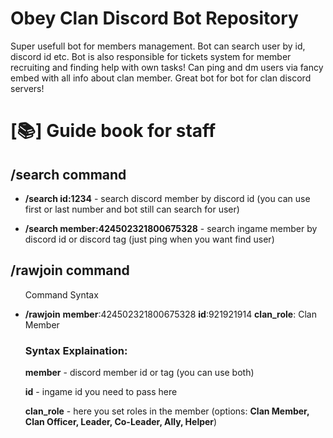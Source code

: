 <h1>Obey Clan Discord Bot Repository</h1>

<p>Super usefull bot for members management. Bot can search user by id, discord id etc. Bot is also responsible for tickets system for member recruiting and finding help with own tasks! Can ping and dm users via fancy embed with all info about clan member. Great bot for bot for clan discord servers!</p>

<h1>[📚] Guide book for staff</h1>

<h2>/search command</h2>
<ul>
<li><b>/search id:1234</b> - search discord member by discord id (you can use first or last number and bot still can search for user)</li>
<p></p>
<li><b>/search member:424502321800675328</b> - search ingame member by discord id or discord tag (just ping when you want find user)</li>
</ul>
<h2>/rawjoin command</h2>
<ul>
<p>Command Syntax</p>
<li><b>/rawjoin</b> <b>member</b>:424502321800675328 <b>id</b>:921921914 <b>clan_role</b>: Clan Member</li>
<h3>Syntax Explaination:</h3>
<p><b>member</b> - discord member id or tag (you can use both)</p>
<p><b>id</b> - ingame id you need to pass here</p>
<p><b>clan_role</b> - here you set roles in the member (options: <b>Clan Member, Clan Officer, Leader, Co-Leader, Ally, Helper</b>)</p>
</ul>

